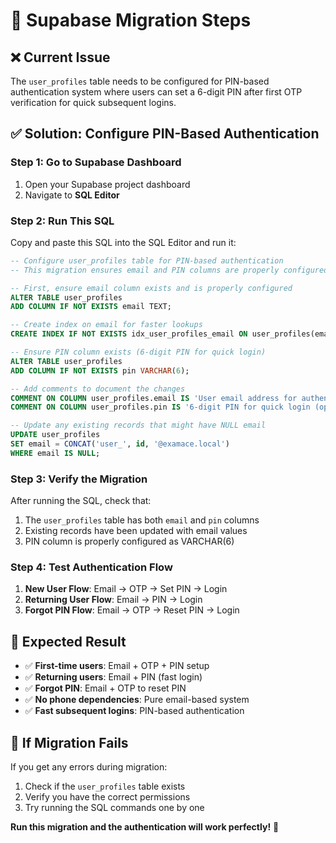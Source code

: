 # 🚀 Supabase Migration Steps

## ❌ **Current Issue**
The `user_profiles` table needs to be configured for PIN-based authentication system where users can set a 6-digit PIN after first OTP verification for quick subsequent logins.

## ✅ **Solution: Configure PIN-Based Authentication**

### **Step 1: Go to Supabase Dashboard**
1. Open your Supabase project dashboard
2. Navigate to **SQL Editor**

### **Step 2: Run This SQL**
Copy and paste this SQL into the SQL Editor and run it:

```sql
-- Configure user_profiles table for PIN-based authentication
-- This migration ensures email and PIN columns are properly configured

-- First, ensure email column exists and is properly configured
ALTER TABLE user_profiles 
ADD COLUMN IF NOT EXISTS email TEXT;

-- Create index on email for faster lookups
CREATE INDEX IF NOT EXISTS idx_user_profiles_email ON user_profiles(email);

-- Ensure PIN column exists (6-digit PIN for quick login)
ALTER TABLE user_profiles 
ADD COLUMN IF NOT EXISTS pin VARCHAR(6);

-- Add comments to document the changes
COMMENT ON COLUMN user_profiles.email IS 'User email address for authentication';
COMMENT ON COLUMN user_profiles.pin IS '6-digit PIN for quick login (optional)';

-- Update any existing records that might have NULL email
UPDATE user_profiles 
SET email = CONCAT('user_', id, '@examace.local')
WHERE email IS NULL;
```

### **Step 3: Verify the Migration**
After running the SQL, check that:
1. The `user_profiles` table has both `email` and `pin` columns
2. Existing records have been updated with email values
3. PIN column is properly configured as VARCHAR(6)

### **Step 4: Test Authentication Flow**
1. **New User Flow**: Email → OTP → Set PIN → Login
2. **Returning User Flow**: Email → PIN → Login
3. **Forgot PIN Flow**: Email → OTP → Reset PIN → Login

## 🎯 **Expected Result**
- ✅ **First-time users**: Email + OTP + PIN setup
- ✅ **Returning users**: Email + PIN (fast login)
- ✅ **Forgot PIN**: Email + OTP to reset PIN
- ✅ **No phone dependencies**: Pure email-based system
- ✅ **Fast subsequent logins**: PIN-based authentication

## 🚨 **If Migration Fails**
If you get any errors during migration:
1. Check if the `user_profiles` table exists
2. Verify you have the correct permissions
3. Try running the SQL commands one by one

**Run this migration and the authentication will work perfectly!** 🚀
